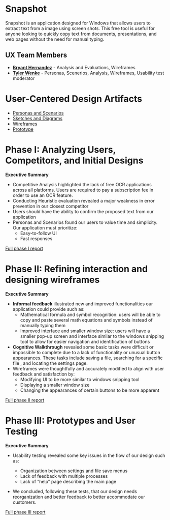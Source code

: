 # Snapshot

Snapshot is an application designed for Windows that allows users to extract text from a image using screen shots. This free tool is useful for anyone looking to quickly copy text from documents, presentations, and web pages without the need for manual typing.

## UX Team Members

* **[Bryant Hernandez](https://usabilityengineering.github.io/ux-journal-BHM03/)** - Analysis and Evaluations, Wireframes
* **[Tyler Wenke](https://usabilityengineering.github.io/portfolio-csugetacc/)** - Personas, Scenerios, Analysis, Wireframes, Usability test moderator

# User-Centered Design Artifacts

* [Personas and Scenarios](personas/)
* [Sketches and Diagrams](sketches/)
* [Wireframes](wireframes/)
* [Prototype](Prototype/)

# Phase I: Analyzing Users, Competitors, and Initial Designs

**Executive Summary**

* Competitive Analysis highlighted the lack of free OCR applications across all platforms. Users are required to pay a subscription fee in order to use an OCR feature.
* Conducting Heuristic evaluation revealed a major weakness in error prevention in our closest competitor 
* Users should have the ability to confirm the proposed text from our application
* Personas and Scenarios found our users to value time and simplicity. Our application must prioritize:
    * Easy-to-follow UI
    * Fast responses

[Full phase I report](phaseI/)

# Phase II: Refining interaction and designing wireframes

**Executive Summary**

* **Informal feedback** illustrated new and improved functionalities our application could provide such as:
   * Mathematical formula and symbol recognition: users will be able to copy and paste several math equations and symbols instead of manually typing them
   * Improved interface and smaller window size: users will have a smaller pop-up screen and interface similar to the windows snipping tool to allow for easier navigation and identification of buttons
* **Cognitive Walkthrough** revealed some basic tasks were difficult or impossible to complete due to a lack of functionality or unusual button appearances. These tasks include saving a file, searching for a specific file , and locating the settings page.
* Wireframes were thoughtfully and accurately modified to align with user feedback and satisfaction by:
   * Modifying UI to be more similar to windows snipping tool
	* Displaying a smaller window size 
	* Changing the appearances of certain buttons to be more apparent 

[Full phase II report](phaseII/)

# Phase III: Prototypes and User Testing

**Executive Summary**

* Usability testing revealed some key issues in the flow of our design such as:
	* Organization between settings and file save menus 
	* Lack of feedback with multiple processes 
	* Lack of “help” page describing the main page

* We concluded, following these tests, that our design needs reorganization and better feedback to better accommodate our customers.


[Full phase III report](phaseIII/)
